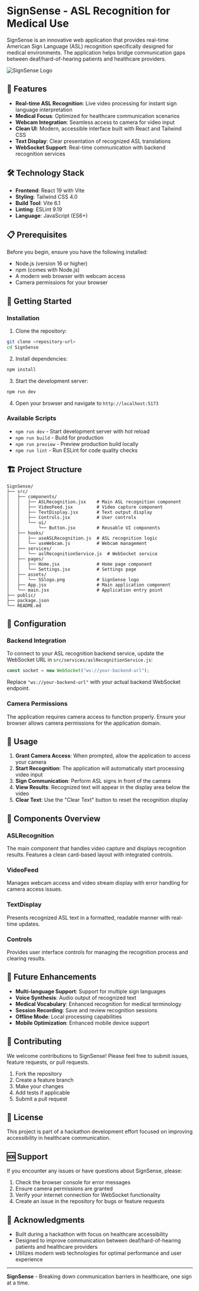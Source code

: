 # SignSense - ASL Recognition for Medical Use

SignSense is an innovative web application that provides real-time American Sign Language (ASL) recognition specifically designed for medical environments. The application helps bridge communication gaps between deaf/hard-of-hearing patients and healthcare providers.

![SignSense Logo](src/assets/SSlogo.png)

## 🌟 Features

- **Real-time ASL Recognition**: Live video processing for instant sign language interpretation
- **Medical Focus**: Optimized for healthcare communication scenarios
- **Webcam Integration**: Seamless access to camera for video input
- **Clean UI**: Modern, accessible interface built with React and Tailwind CSS
- **Text Display**: Clear presentation of recognized ASL translations
- **WebSocket Support**: Real-time communication with backend recognition services

## 🛠️ Technology Stack

- **Frontend**: React 19 with Vite
- **Styling**: Tailwind CSS 4.0
- **Build Tool**: Vite 6.1
- **Linting**: ESLint 9.19
- **Language**: JavaScript (ES6+)

## 📋 Prerequisites

Before you begin, ensure you have the following installed:
- Node.js (version 16 or higher)
- npm (comes with Node.js)
- A modern web browser with webcam access
- Camera permissions for your browser

## 🚀 Getting Started

### Installation

1. Clone the repository:
```bash
git clone <repository-url>
cd SignSense
```

2. Install dependencies:
```bash
npm install
```

3. Start the development server:
```bash
npm run dev
```

4. Open your browser and navigate to `http://localhost:5173`

### Available Scripts

- `npm run dev` - Start development server with hot reload
- `npm run build` - Build for production
- `npm run preview` - Preview production build locally
- `npm run lint` - Run ESLint for code quality checks

## 🏗️ Project Structure

```
SignSense/
├── src/
│   ├── components/
│   │   ├── ASLRecognition.jsx    # Main ASL recognition component
│   │   ├── VideoFeed.jsx         # Video capture component
│   │   ├── TextDisplay.jsx       # Text output display
│   │   ├── Controls.jsx          # User controls
│   │   └── ui/
│   │       └── Button.jsx        # Reusable UI components
│   ├── hooks/
│   │   ├── useASLRecognition.js  # ASL recognition logic
│   │   └── useWebcam.js          # Webcam management
│   ├── services/
│   │   └── aslRecognitionService.js  # WebSocket service
│   ├── pages/
│   │   ├── Home.jsx              # Home page component
│   │   └── Settings.jsx          # Settings page
│   ├── assets/
│   │   └── SSlogo.png            # SignSense logo
│   ├── App.jsx                   # Main application component
│   └── main.jsx                  # Application entry point
├── public/
├── package.json
└── README.md
```

## 🔧 Configuration

### Backend Integration

To connect to your ASL recognition backend service, update the WebSocket URL in `src/services/aslRecognitionService.js`:

```javascript
const socket = new WebSocket("ws://your-backend-url");
```

Replace `"ws://your-backend-url"` with your actual backend WebSocket endpoint.

### Camera Permissions

The application requires camera access to function properly. Ensure your browser allows camera permissions for the application domain.

## 🎯 Usage

1. **Grant Camera Access**: When prompted, allow the application to access your camera
2. **Start Recognition**: The application will automatically start processing video input
3. **Sign Communication**: Perform ASL signs in front of the camera
4. **View Results**: Recognized text will appear in the display area below the video
5. **Clear Text**: Use the "Clear Text" button to reset the recognition display

## 🧩 Components Overview

### ASLRecognition
The main component that handles video capture and displays recognition results. Features a clean card-based layout with integrated controls.

### VideoFeed
Manages webcam access and video stream display with error handling for camera access issues.

### TextDisplay
Presents recognized ASL text in a formatted, readable manner with real-time updates.

### Controls
Provides user interface controls for managing the recognition process and clearing results.

## 🔮 Future Enhancements

- **Multi-language Support**: Support for multiple sign languages
- **Voice Synthesis**: Audio output of recognized text
- **Medical Vocabulary**: Enhanced recognition for medical terminology
- **Session Recording**: Save and review recognition sessions
- **Offline Mode**: Local processing capabilities
- **Mobile Optimization**: Enhanced mobile device support

## 🤝 Contributing

We welcome contributions to SignSense! Please feel free to submit issues, feature requests, or pull requests.

1. Fork the repository
2. Create a feature branch
3. Make your changes
4. Add tests if applicable
5. Submit a pull request

## 📄 License

This project is part of a hackathon development effort focused on improving accessibility in healthcare communication.

## 🆘 Support

If you encounter any issues or have questions about SignSense, please:
1. Check the browser console for error messages
2. Ensure camera permissions are granted
3. Verify your internet connection for WebSocket functionality
4. Create an issue in the repository for bugs or feature requests

## 🙏 Acknowledgments

- Built during a hackathon with focus on healthcare accessibility
- Designed to improve communication between deaf/hard-of-hearing patients and healthcare providers
- Utilizes modern web technologies for optimal performance and user experience

---

**SignSense** - Breaking down communication barriers in healthcare, one sign at a time.